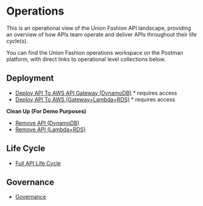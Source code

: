 # Operations
This is an operational view of the Union Fashion API landscape, providing an overview of how APIs team operate and deliver APIs throughout their life cycle(s).

You can find the Union Fashion operations workspace on the Postman platform, with direct links to operational level collections below.

## Deployment

- [Deploy API To AWS API Gateway (DynamoDB)](https://union-fashion.postman.co/collections/10394726-7b3a09ba-d302-425f-8ddc-5c075530c1df) * requires access
- [Deploy API To AWS (Gateway+Lambda+RDS)](https://union-fashion.postman.co/collections/10394726-d717b77b-dc5d-474a-81ba-a39f0273c6bd) * requires access

**Clean Up (For Demo Purposes)**

- [Remove API (DynamoDB)](https://union-fashion.postman.co/collections/10394726-0ed50e47-e88a-43a1-a2ed-7fa0b783099f)
- [Remove API (Lambda+RDS)](https://union-fashion.postman.co/collections/10394726-3b03fb69-c5cd-46d6-8251-43a09794e5fc)

## Life Cycle

- [Full API Life Cycle](https://union-fashion.postman.co/collections/10394726-ad3defc7-b5de-454c-8e28-1a418dacb674)

## Governance

- [Governance](https://union-fashion.postman.co/collections/10394726-022340b1-85a6-49cd-97c6-68c799aebc52)
